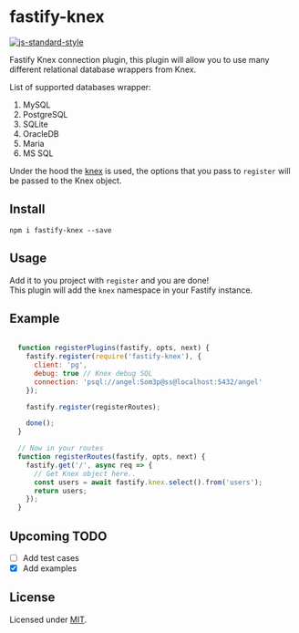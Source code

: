 # fastify-knex

[![js-standard-style](https://img.shields.io/badge/code%20style-standard-brightgreen.svg?style=flat)](http://standardjs.com/) 

Fastify Knex connection plugin, this plugin will allow you to use many different relational database wrappers from Knex.

List of supported databases wrapper:
1. MySQL
2. PostgreSQL
3. SQLite
4. OracleDB
5. Maria
6. MS SQL

Under the hood the [knex](http://knexjs.org/) is used, the options that you pass to `register` will be passed to the Knex object.

## Install
```
npm i fastify-knex --save
```

## Usage
Add it to you project with `register` and you are done!  
This plugin will add the `knex` namespace in your Fastify instance.

## Example

```javascript
  
  function registerPlugins(fastify, opts, next) {
    fastify.register(require('fastify-knex'), {
      client: 'pg',
      debug: true // Knex debug SQL
      connection: 'psql://angel:Som3p@ss@localhost:5432/angel'
    });

    fastify.register(registerRoutes);

    done();
  }

  // Now in your routes
  function registerRoutes(fastify, opts, next) {
    fastify.get('/', async req => {
      // Get Knex object here..
      const users = await fastify.knex.select().from('users');
      return users;
    });
  }

```

## Upcoming TODO
- [ ] Add test cases
- [x] Add examples

## License

Licensed under [MIT](./LICENSE).
